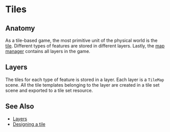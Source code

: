 # Tiles

## Anatomy

As a tile-based game, the most primitive unit of the physical world is the [tile]. Different types of features are stored in different layers. Lastly, the [map manager] contains all layers in the game.

## Layers

The tiles for each type of feature is stored in a layer. Each layer is a `TileMap` scene. All the tile templates belonging to the layer are created in a tile set scene and exported to a tile set resource.

## See Also

* [Layers](layer.md)
* [Designing a tile](docs/guides/design-tile.md)

[tile]: /into-the-woods/tile/base/tiles
[map manager]: /into-the-woods/tile
